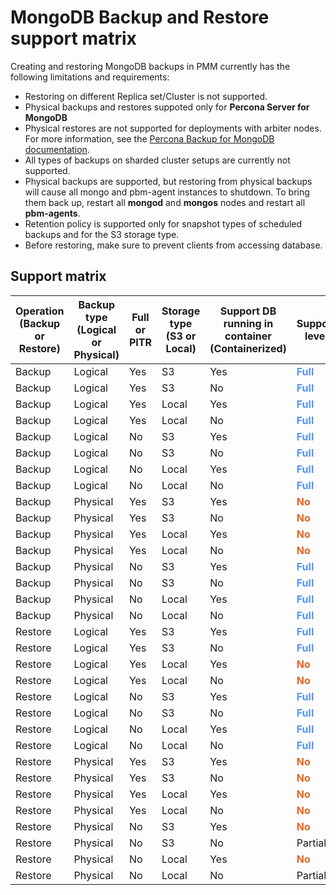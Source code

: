 # MongoDB Backup and Restore support matrix

Creating and restoring MongoDB backups in PMM currently has the following limitations and requirements:

- Restoring on different Replica set/Cluster is not supported.
- Physical backups and restores suppoted only for **Percona Server for MongoDB**
- Physical restores are not supported for deployments with arbiter nodes. For more information, see the [Percona Backup for MongoDB documentation](https://docs.percona.com/percona-backup-mongodb/usage/restore.html#physical-restore-known-limitations).
- All types of backups on sharded cluster setups are currently not supported.
- Physical backups are supported, but restoring from physical backups will cause all mongo and pbm-agent instances to shutdown. To bring them back up, restart all **mongod** and **mongos** nodes and restart all **pbm-agents**.
- Retention policy is supported only for snapshot types of scheduled backups and for the S3 storage type.
- Before restoring, make sure to prevent clients from accessing database.
  
## Support matrix

<style>
  table th:first-of-type {
    width: 0.5%
  }
  table th:nth-of-type(2) {
    width: 0.5%
  }
  table th:nth-of-type(3) {
    width: 0.1%
  }
  table th:nth-of-type(4) {
    width: 0.1%
  }
  table th:nth-of-type(5) {
    width: 0.1%
  }
  table th:nth-of-type(6) {
    width: 0.1%
  }
  table th:nth-of-type(7) {
    width: 90%
  }
  table td {
    text-align:left; vertical-align: top;
  }
</style>

| Operation (Backup or Restore) | Backup type (Logical or Physical) | Full or PITR | Storage type (S3 or Local) | Support DB running in container (Containerized) | Support level|                                                                    
| -------------- | ---------------- | ---- | -------- | ------------- | --------------------------------------- |
| Backup         | Logical          | Yes  | S3       | Yes           | <b style="color:#5794f2;"><b style="color:#5794f2;">Full</b></b>                                  |                                                                               |
| Backup         | Logical          | Yes  | S3       | No            | <b style="color:#5794f2;">Full</b>                                    |                                                                               |
| Backup         | Logical          | Yes  | Local    | Yes           | <b style="color:#5794f2;">Full</b>                                    
| Backup         | Logical          | Yes  | Local    | No            | <b style="color:#5794f2;">Full</b>                                    
| Backup         | Logical          | No   | S3       | Yes           | <b style="color:#5794f2;">Full</b>                                    |                                                                               |
| Backup         | Logical          | No   | S3       | No            | <b style="color:#5794f2;">Full</b>                                    |                                                                               |
| Backup         | Logical          | No   | Local    | Yes           | <b style="color:#5794f2;">Full</b>                                    
| Backup         | Logical          | No   | Local    | No            | <b style="color:#5794f2;">Full</b>                                    
| Backup         | Physical         | Yes  | S3       | Yes           | <b style="color:#e36526;">No</b>                                       
| Backup         | Physical         | Yes  | S3       | No            | <b style="color:#e36526;">No</b>                                       
| Backup         | Physical         | Yes  | Local    | Yes           | <b style="color:#e36526;">No</b>                                       
| Backup         | Physical         | Yes  | Local    | No            | <b style="color:#e36526;">No</b>                                      
| Backup         | Physical         | No   | S3       | Yes           | <b style="color:#5794f2;">Full</b>                                   
| Backup         | Physical         | No   | S3       | No            | <b style="color:#5794f2;">Full</b>                                    
| Backup         | Physical         | No   | Local    | Yes           | <b style="color:#5794f2;">Full</b>                                    
| Backup         | Physical         | No   | Local    | No            | <b style="color:#5794f2;">Full</b>                                    
| Restore        | Logical          | Yes  | S3       | Yes           | <b style="color:#5794f2;">Full</b>                                    |                                                                               |
| Restore        | Logical          | Yes  | S3       | No            | <b style="color:#5794f2;">Full</b>                                    |                                                                               |
| Restore        | Logical          | Yes  | Local    | Yes           | <b style="color:#e36526;">No</b>                                      
| Restore        | Logical          | Yes  | Local    | No            |<b style="color:#e36526;">No</b>                                      
| Restore        | Logical          | No   | S3       | Yes           | <b style="color:#5794f2;">Full</b>                                    |                                                                               |
| Restore        | Logical          | No   | S3       | No            | <b style="color:#5794f2;">Full</b>                                    |                                                                               |
| Restore        | Logical          | No   | Local    | Yes           | <b style="color:#5794f2;">Full</b>                                    |                                                                               |
| Restore        | Logical          | No   | Local    | No            | <b style="color:#5794f2;">Full</b>                                    |                                                                               |
| Restore        | Physical         | Yes  | S3       | Yes           | <b style="color:#e36526;">No</b>                                       
| Restore        | Physical         | Yes  | S3       | No            | <b style="color:#e36526;">No</b>                                     
| Restore        | Physical         | Yes  | Local    | Yes           | <b style="color:#e36526;">No</b>                                       
| Restore        | Physical         | Yes  | Local    | No            | <b style="color:#e36526;">No</b>                                       
| Restore        | Physical         | No   | S3       | Yes           | <b style="color:#e36526;">No</b>                                      
| Restore        | Physical         | No   | S3       | No            | Partial                                
| Restore        | Physical         | No   | Local    | Yes           | <b style="color:#e36526;">No</b>                                    
| Restore        | Physical         | No   | Local    | No            | Partial                                